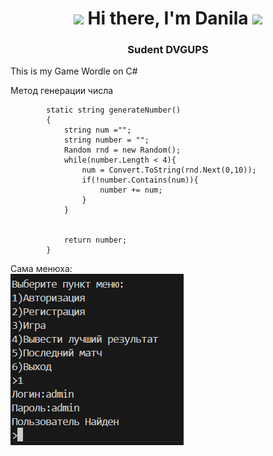 <h1 align="center" height="128" backgroundcolor="ebbebe"><img src="https://i.pinimg.com/originals/12/ce/65/12ce65bc6c2b201d68c29822ecbd186c.gif" height="32"/>
Hi there, I'm Danila
<img src="https://i.pinimg.com/originals/12/ce/65/12ce65bc6c2b201d68c29822ecbd186c.gif" height="32"/></h1>
<h3 align="center">Sudent DVGUPS</h3>

This is my Game Wordle on C#


Метод генерации числа
```
        static string generateNumber()
        {
            string num ="";
            string number = "";
            Random rnd = new Random();
            while(number.Length < 4){
                num = Convert.ToString(rnd.Next(0,10));
                if(!number.Contains(num)){
                    number += num;
                }
            }
            
            
            return number;
        }
```
Сама менюха: <br />
![alt text](image.png)